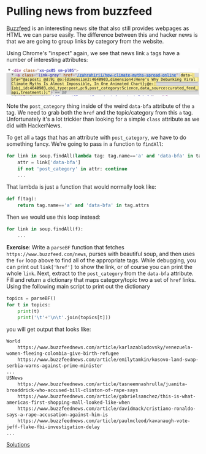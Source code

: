 # Pulling news from buzzfeed

[Buzzfeed](https://www.buzzfeed.com/news) is an interesting news site that also still provides webpages as HTML we can parse easily. The difference between this and hacker news is that we are going to group links by category from the website.

Using Chrome's "inspect" again, we see that news link `a` tags have a number of interesting attributes:

<img src=figures/buzzfeed.png width=550>

Note the `post_category` thing inside of the weird `data-bfa` attribute of the `a` tag. We need to grab both the `href` and the topic/category from this `a` tag. Unfortunately it's a lot trickier than looking for a simple `class` attribute as we did with HackerNews.

To get all `a` tags that has an attribute with `post_category`, we have to do something fancy. We're going to pass in a function to `findAll`:

```python
for link in soup.findAll(lambda tag: tag.name=='a' and 'data-bfa' in tag.attrs):
    attr = link['data-bfa']
    if not 'post_category' in attr: continue
    ...
```

That lambda is just a function that would normally look like:

```python
def f(tag):
    return tag.name=='a' and 'data-bfa' in tag.attrs
```

Then we would use this loop instead:

```python
for link in soup.findAll(f):
    ...
```

**Exercise**: Write a `parseBF` function that fetches `https://www.buzzfeed.com/news`, purses with beautiful soup, and then uses the `for` loop above to find all of the appropriate tags. While debugging, you can print out `link['href']` to show the link, or of course you can print the whole `link`. Next, extract to the `post_category` from the `data-bfa` attribute.  Fill and return a dictionary that maps category/topic two a set of `href` links.  Using the following main script to print out the dictionary

```python
topics = parseBF()
for t in topics:
    print(t)
    print('\t'+'\n\t'.join(topics[t]))
```

you will get output that looks like:

```
World
	https://www.buzzfeednews.com/article/karlazabludovsky/venezuela-women-fleeing-colombia-give-birth-refugee
	https://www.buzzfeednews.com/article/emilytamkin/kosovo-land-swap-serbia-warns-against-prime-minister
...
USNews
	https://www.buzzfeednews.com/article/tasneemnashrulla/juanita-broaddrick-who-accused-bill-clinton-of-rape-says
	https://www.buzzfeednews.com/article/gabrielsanchez/this-is-what-americas-first-shopping-mall-looked-like-when
	https://www.buzzfeednews.com/article/davidmack/cristiano-ronaldo-says-a-rape-accusation-against-him-is
	https://www.buzzfeednews.com/article/paulmcleod/kavanaugh-vote-jeff-flake-fbi-investigation-delay
...
```

[Solutions](https://github.com/parrt/msds692/tree/master/notes/code/scrape)
